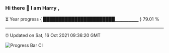 ### Hi there 👋 I am Harry , 

⏳ Year progress { ███████████████████████▁▁▁▁▁▁▁ } 79.01 %

---

⏰ Updated on Sat, 16 Oct 2021 09:36:20 GMT

![Progress Bar CI](https://github.com/duykhang68/duykhang68/workflows/Progress%20Bar%20CI/badge.svg)
